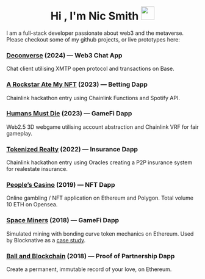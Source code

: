 <h1 align="center">Hi , I'm Nic Smith <img src="https://media.giphy.com/media/hvRJCLFzcasrR4ia7z/giphy.gif" width="35"></h1>

I am a full-stack developer passionate about web3 and the metaverse.
Please checkout some of my github projects, or live prototypes here:

### [Deconverse](https://deconverse.com/) (2024) — Web3 Chat App
Chat client utilising XMTP open protocol and transactions on Base.

### [A Rockstar Ate My NFT](https://github.com/sonicsmith/a-rockstar-ate-my-nft) (2023) — Betting Dapp
Chainlink hackathon entry using Chainlink Functions and Spotify API.

### [Humans Must Die](https://www.humansmustdie.com/) (2023) — GameFi Dapp
Web2.5 3D webgame utilising account abstraction and Chainlink VRF for fair gameplay.

### [Tokenized Realty](https://tokenized-realty.netlify.app/) (2022) — Insurance Dapp
Chainlink hackathon entry using Oracles creating a P2P insurance system for realestate insurance.

### [People’s Casino](https://peoplescasino.online/) (2019) — NFT Dapp
Online gambling / NFT application on Ethereum and Polygon. Total volume 10 ETH on Opensea.

### [Space Miners](space-miners.netlify.app) (2018) — GameFi Dapp
Simulated mining with bonding curve token mechanics on Ethereum. 
Used by Blocknative as a [case study](https://www.blocknative.com/blog/space-miners).

### [Ball and Blockchain](https://ball-and-blockchain.vercel.app/) (2018) — Proof of Partnership Dapp 
Create a permanent, immutable record of your love, on Ethereum.
